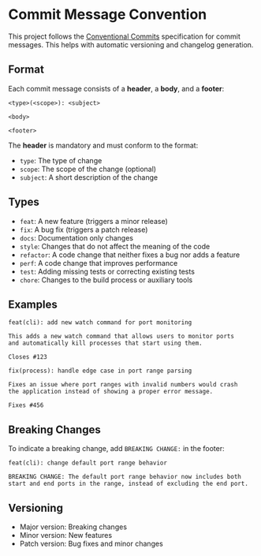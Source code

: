 # Commit Message Convention

This project follows the [Conventional Commits](https://www.conventionalcommits.org/) specification for commit messages. This helps with automatic versioning and changelog generation.

## Format

Each commit message consists of a **header**, a **body**, and a **footer**:

```
<type>(<scope>): <subject>

<body>

<footer>
```

The **header** is mandatory and must conform to the format:
- `type`: The type of change
- `scope`: The scope of the change (optional)
- `subject`: A short description of the change

## Types

- `feat`: A new feature (triggers a minor release)
- `fix`: A bug fix (triggers a patch release)
- `docs`: Documentation only changes
- `style`: Changes that do not affect the meaning of the code
- `refactor`: A code change that neither fixes a bug nor adds a feature
- `perf`: A code change that improves performance
- `test`: Adding missing tests or correcting existing tests
- `chore`: Changes to the build process or auxiliary tools

## Examples

```
feat(cli): add new watch command for port monitoring

This adds a new watch command that allows users to monitor ports
and automatically kill processes that start using them.

Closes #123
```

```
fix(process): handle edge case in port range parsing

Fixes an issue where port ranges with invalid numbers would crash
the application instead of showing a proper error message.

Fixes #456
```

## Breaking Changes

To indicate a breaking change, add `BREAKING CHANGE:` in the footer:

```
feat(cli): change default port range behavior

BREAKING CHANGE: The default port range behavior now includes both
start and end ports in the range, instead of excluding the end port.
```

## Versioning

- Major version: Breaking changes
- Minor version: New features
- Patch version: Bug fixes and minor changes 